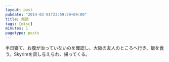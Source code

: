 ```yaml
---
layout: post
pubdate: "2014-03-01T23:59:59+09:00"
title: 無題
tags: [misc]
minutes: 1
pagetype: posts
---
```

半日寝て、お腹が治っていないのを確認し、大阪の友人のところへ行き、飯を食う。Skyrimを貸し与えられ、帰ってくる。
